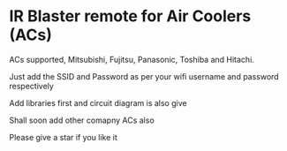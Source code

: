 # IR Blaster remote for Air Coolers (ACs)

 ACs supported, Mitsubishi, Fujitsu, Panasonic, Toshiba and Hitachi.

 Just add the SSID and Password as per your wifi username and password respectively

 Add libraries first and circuit diagram is also give

 Shall soon add other comapny ACs also

 Please give a star if you like it
